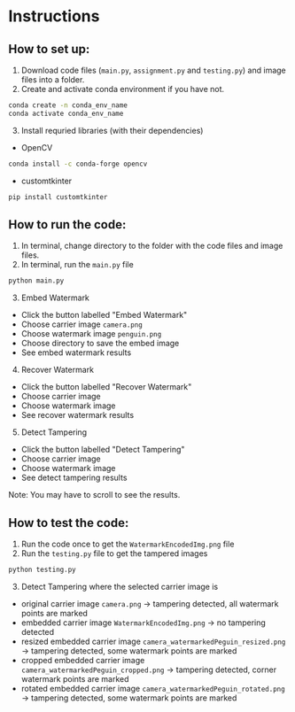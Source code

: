 # Instructions
## How to set up:
1. Download code files (`main.py`, `assignment.py` and `testing.py`) and image files into a folder.
2. Create and activate conda environment if you have not.
```bash
conda create -n conda_env_name
conda activate conda_env_name
```
3. Install requried libraries (with their dependencies)
- OpenCV
```bash
conda install -c conda-forge opencv
```
- customtkinter
```bash
pip install customtkinter
```

## How to run the code:
1. In terminal, change directory to the folder with the code files and image files.
2. In terminal, run the `main.py` file
```bash
python main.py
```
3. Embed Watermark
- Click the button labelled "Embed Watermark"
- Choose carrier image `camera.png`
- Choose watermark image `penguin.png`
- Choose directory to save the embed image
- See embed watermark results
4. Recover Watermark
- Click the button labelled "Recover Watermark"
- Choose carrier image
- Choose watermark image
- See recover watermark results
5. Detect Tampering
- Click the button labelled "Detect Tampering"
- Choose carrier image
- Choose watermark image
- See detect tampering results

Note: You may have to scroll to see the results.

## How to test the code:
1. Run the code once to get the `WatermarkEncodedImg.png` file
2. Run the `testing.py` file to get the tampered images
```bash
python testing.py
```
3. Detect Tampering where the selected carrier image is
- original carrier image `camera.png` -> tampering detected, all watermark points are marked
- embedded carrier image `WatermarkEncodedImg.png` -> no tampering detected
- resized embedded carrier image `camera_watermarkedPeguin_resized.png` -> tampering detected, some watermark points are marked
- cropped embedded carrier image `camera_watermarkedPeguin_cropped.png` -> tampering detected, corner watermark points are marked
- rotated embedded carrier image `camera_watermarkedPeguin_rotated.png` -> tampering detected, some watermark points are marked

